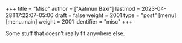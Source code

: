 +++
title = "Misc"
author = ["Aatmun Baxi"]
lastmod = 2023-04-28T17:22:07-05:00
draft = false
weight = 2001
type = "post"
[menu]
  [menu.main]
    weight = 2001
    identifier = "misc"
+++

Some stuff that doesn&rsquo;t really fit anywhere else.
